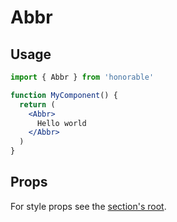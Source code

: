 # Abbr

## Usage

```jsx
import { Abbr } from 'honorable'

function MyComponent() {
  return (
    <Abbr>
      Hello world
    </Abbr>
  )
}
```

## Props

For style props see the [section's root](/components/html-tags).

